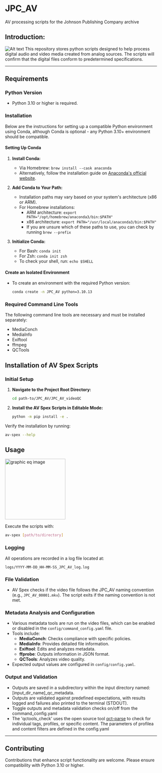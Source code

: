 # JPC_AV
AV processing scripts for the Johnson Publishing Company archive

## Introduction:
![Alt text](https://github.com/JPC-AV/JPC_AV_videoQC/blob/main/av_spex_the_logo.png?raw=true)
This repository stores python scripts designed to help process digital audio and video media created from analog sources. The scripts will confirm that the digital files conform to predetermined specifications. 

----

## Requirements

### Python Version
- Python 3.10 or higher is required.

### Installation
Below are the instructions for setting up a compatible Python environment using Conda, although Conda is optional - any Python 3.10+ environment should be compatible.

#### Setting Up Conda
1. **Install Conda:**
   - Via Homebrew: `brew install --cask anaconda`
   - Alternatively, follow the installation guide on [Anaconda's official website](https://conda.io/projects/conda/en/latest/user-guide/install/macos.html).

2. **Add Conda to Your Path:**
   - Installation paths may vary based on your system's architecture (x86 or ARM).
   - For Homebrew installations:
     - ARM architecture: `export PATH="/opt/homebrew/anaconda3/bin:$PATH"`
     - x86 architecture: `export PATH="/usr/local/anaconda3/bin:$PATH"`
     - If you are unsure which of these paths to use, you can check by running `brew --prefix`

3. **Initialize Conda:**
   - For Bash: `conda init`
   - For Zsh: `conda init zsh`
   - To check your shell, run: `echo $SHELL`

#### Create an Isolated Environment
- To create an environment with the required Python version:
  ```bash
  conda create -n JPC_AV python=3.10.13
  ```

### Required Command Line Tools

The following command line tools are necessary and must be installed separately:
- MediaConch
- MediaInfo
- Exiftool
- ffmpeg
- QCTools

## Installation of AV Spex Scripts

### Initial Setup

1. **Navigate to the Project Root Directory:**
   ```bash
   cd path-to/JPC_AV/JPC_AV_videoQC
   ```

2. **Install the AV Spex Scripts in Editable Mode:**
   ```bash
   python -m pip install -e .
   ```

Verify the installation by running:
```bash
av-spex --help
```

## Usage
<img src="https://github.com/JPC-AV/JPC_AV_videoQC/blob/main/germfree_eq.png" alt="graphic eq image" style="width:200px;"/>

Execute the scripts with:
```bash
av-spex [path/to/directory]
```

### Logging
All operations are recorded in a log file located at:
```
logs/YYYY-MM-DD_HH-MM-SS_JPC_AV_log.log
```

### File Validation
- AV Spex checks if the video file follows the JPC_AV naming convention (e.g., `JPC_AV_00001.mkv`). The script exits if the naming convention is not met.

### Metadata Analysis and Configuration
- Various metadata tools are run on the video files, which can be enabled or disabled in the `config/command_config.yaml` file.
- Tools include:
  - **MediaConch**: Checks compliance with specific policies.
  - **MediaInfo**: Provides detailed file information.
  - **Exiftool**: Edits and analyzes metadata.
  - **ffprobe**: Outputs information in JSON format.
  - **QCTools**: Analyzes video quality.
- Expected output values are configured in `config/config.yaml`.

### Output and Validation
- Outputs are saved in a subdirectory within the input directory named: [input_dir_name]_qc_metadata.
- Outputs are validated against predefined expectations, with results logged and failures also printed to the terminal (STDOUT).
- Toggle outputs and metadata validation checks on/off from the command_config.yaml
- The 'qctools_check' uses the open source tool [qct-parse](https://github.com/amiaopensource/qct-parse) to check for individual tags, profiles, or specific content. The parameters of profilea and content filters are defined in the config.yaml

---

## Contributing
Contributions that enhance script functionality are welcome. Please ensure compatibility with Python 3.10 or higher.

